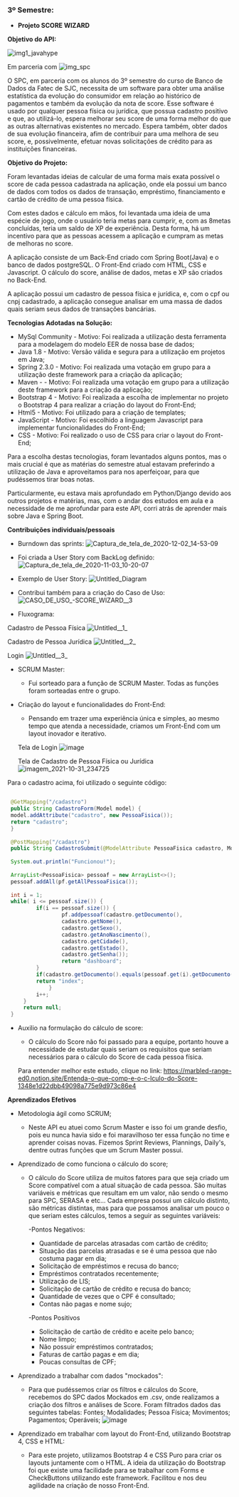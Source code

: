 <h3>3º Semestre:</h3>

* <B>Projeto SCORE WIZARD</b>

<b>Objetivo do API:</b>

![img1_javahype](https://gitlab.com/giovannimarassi/score-wizard/uploads/3af170f1cf52220384ad369aaf783563/img1_javahype.jpg)

Em parceria com ![img_spc](https://gitlab.com/giovannimarassi/score-wizard/uploads/6857783e3815331197ff74e74a95a480/img_spc.png)

O SPC, em parceria com os alunos do 3º semestre do curso de Banco de Dados da Fatec de SJC, necessita de um software para obter uma análise estatística da evolução do consumidor em relação ao histórico de pagamentos e também da evolução da nota de score. Esse software é usado por qualquer pessoa física ou jurídica, que possua cadastro positivo e que, ao utilizá-lo, espera melhorar seu score de uma forma melhor do que as outras alternativas existentes no mercado. Espera também, obter dados de sua evolução financeira, afim de contribuir para uma melhora de seu score, e, possivelmente, efetuar novas solicitações de crédito para as instituições financeiras.

<b>Objetivo do Projeto:</b>

Foram levantadas ideias de calcular de uma forma mais exata possível o score de cada pessoa cadastrada na aplicação, onde ela possui um banco de dados com todos os dados de transação, empréstimo, financiamento e cartão de crédito de uma pessoa física.

Com estes dados e cálculo em mãos, foi levantada uma ideia de uma espécie de jogo, onde o usuário teria metas para cumprir, e, com as 8metas concluídas, teria um saldo de XP de experiência. Desta forma, há um incentivo para que as pessoas acessem a aplicação e cumpram as metas de melhoras no score.

A aplicação consiste de um Back-End criado com Spring Boot(Java) e o banco de dados postgreSQL. O Front-End criado com HTML, CSS e Javascript. O cálculo do score, análise de dados, metas e XP são criados  no Back-End. 

A aplicação possui um cadastro de pessoa física e jurídica, e, com o cpf ou cnpj cadastrado, a aplicação consegue analisar em uma massa de dados quais seriam seus dados de transações bancárias. 

<b>Tecnologias Adotadas na Solução:</b>

-   MySql Community - Motivo: Foi realizada a utilização desta ferramenta para a modelagem do modelo EER de nossa base de dados;
-   Java 1.8 - Motivo: Versão válida e segura para a utilização em projetos em Java;
-   Spring 2.3.0 - Motivo: Foi realizada uma votação em grupo para a utilização deste framework para a criação da aplicação;
-   Maven - - Motivo: Foi realizada uma votação em grupo para a utilização deste framework para a criação da aplicação;
-   Bootstrap 4 - Motivo: Foi realizada a escolha de implementar no projeto o Bootstrap 4 para realizar a criação do layout do Front-End;
-   Html5 - Motivo: Foi utilizado para a criação de templates;
-   JavaScript - Motivo: Foi escolhido a linguagem Javascript para implementar funcionalidades do Front-End;
-   CSS - Motivo: Foi realizado o uso de CSS para criar o layout do Front-End;

Para a escolha destas tecnologias, foram levantados alguns pontos, mas o mais crucial é que as matérias do semestre atual estavam preferindo a utilização de Java e aproveitamos para nos aperfeiçoar, para que pudéssemos tirar boas notas.

Particularmente, eu estava mais aprofundado em Python/Django devido aos outros projetos e matérias, mas, com o andar dos estudos em aula e a necessidade de me aprofundar para este API, corri atrás de aprender mais sobre Java e Spring Boot.

<b>Contribuições individuais/pessoais</b>

* Burndown das sprints:
		![Captura_de_tela_de_2020-12-02_14-53-09](https://gitlab.com/giovannimarassi/score-wizard/uploads/e4b5f1a0aca003b73064f1559d825db3/Captura_de_tela_de_2020-12-02_14-53-09.png)

*	Foi criada a User Story com BackLog definido:
		![Captura_de_tela_de_2020-11-03_10-20-07](https://gitlab.com/giovannimarassi/score-wizard/uploads/7f1aa202cc3691d204566d00916cf5ab/Captura_de_tela_de_2020-11-03_10-20-07.png)

*	Exemplo de User Story:		![Untitled_Diagram](https://gitlab.com/giovannimarassi/score-wizard/uploads/94085ee0bc7062af878b22eeeb220407/Untitled_Diagram.png)

*	Contribui também para a criação do Caso de Uso:		![CASO_DE_USO_-SCORE_WIZARD__3](https://gitlab.com/giovannimarassi/score-wizard/uploads/f20e716a081edc21bbe86301d5f21a81/CASO_DE_USO_-_SCORE_WIZARD__3_.png)

* Fluxograma:

Cadastro de Pessoa Física
![Untitled__1_](https://gitlab.com/giovannimarassi/score-wizard/uploads/3dc6e9a6d03dca035a3b373b50abfaff/Untitled__1_.png)

Cadastro de Pessoa Jurídica
![Untitled__2_](https://gitlab.com/giovannimarassi/score-wizard/uploads/55a603700a82f9c5ac6240ec6d2a3ae9/Untitled__2_.png)

Login
![Untitled__3_](https://gitlab.com/giovannimarassi/score-wizard/uploads/4d96ffa0717698e3700ac27f83767739/Untitled__3_.png)

* SCRUM Master:

	*	Fui sorteado para a função de SCRUM Master. Todas as funções foram sorteadas entre o grupo.

* Criação do layout e funcionalidades do Front-End:

	*	Pensando em trazer uma experiência única e simples, ao mesmo tempo que atenda a necessidade, criamos um Front-End com um layout inovador e iterativo.

	Tela de Login
	![image](https://user-images.githubusercontent.com/62898187/139615048-514bb650-e99d-4684-89b7-2957f6f0036f.png)

	Tela de Cadastro de Pessoa Física ou Jurídica
	![imagem_2021-10-31_234725](https://user-images.githubusercontent.com/62898187/139614715-edf61b3a-838b-4da5-b6ef-4fb5b450e680.png)

Para o cadastro acima, foi utilizado o seguinte código:

```java

 @GetMapping("/cadastro")
 public String CadastroForm(Model model) {
 model.addAttribute("cadastro", new PessoaFisica());
 return "cadastro";
 }
 
 @PostMapping("/cadastro")
 public String CadastroSubmit(@ModelAttribute PessoaFisica cadastro, Model model) {
  
 System.out.println("Funcionou!");
  
 ArrayList<PessoaFisica> pessoaf = new ArrayList<>();
 pessoaf.addAll(pf.getAllPessoaFisica());
  
 int i = 1;
 while( i <= pessoaf.size()) {
		 if(i == pessoaf.size()) {
				 pf.addpessoaf(cadastro.getDocumento(),
				 cadastro.getNome(),
				 cadastro.getSexo(), 
				 cadastro.getAnoNascimento(), 
				 cadastro.getCidade(), 
				 cadastro.getEstado(),
				 cadastro.getSenha());
				 return "dashboard";
		 }
		 if(cadastro.getDocumento().equals(pessoaf.get(i).getDocumento())) {
		 return "index";
			 } 
		 i++;
	 }
	 return null; 
 }
```

* Auxilio na formulação do cálculo de score:
	*	O cálculo do Score não foi passado para a equipe, portanto houve a necessidade de estudar quais seriam os requisitos que seriam necessários para o cálculo do Score de cada pessoa física.
	
	Para entender melhor este estudo, clique no link: https://marbled-range-ed0.notion.site/Entenda-o-que-comp-e-o-c-lculo-do-Score-1348e1d22dbb49098a775e9d973c86e4

<b>Aprendizados Efetivos</b>

* Metodologia ágil como SCRUM;
	*	Neste API eu atuei como Scrum Master e isso foi um grande desfio, pois eu nunca havia sido e foi maravilhoso ter essa função no time e aprender coisas novas. Fizemos Sprint Reviews, Plannings, Daily's, dentre outras funções que um Scrum Master possui. 

* Aprendizado de como funciona o cálculo do score;
	* O cálculo do Score utiliza de muitos fatores para que seja criado um Score compatível com a atual  situação de cada pessoa. São muitas variáveis e métricas que resultam em um valor, não sendo o mesmo para SPC, SERASA e etc... Cada empresa possui um cálculo distinto, são métricas distintas, mas para que possamos analisar um pouco o que seriam estes cálculos, temos a seguir as seguintes variáveis:
	 
		-Pontos Negativos:
		*	Quantidade de parcelas atrasadas com cartão de crédito;
		* Situação das parcelas atrasadas e se é uma pessoa que não costuma pagar em dia;
		* Solicitação de empréstimos e recusa do banco;
		* Empréstimos contratados recentemente;
		* Utilização de LIS;
		* Solicitação de cartão de crédito e recusa do banco;
		* Quantidade de vezes que o CPF é consultado;
		* Contas não pagas e nome sujo;

		-Pontos Positivos
		*	Solicitação de cartão de crédito e aceite pelo banco;
		* Nome limpo;
		* Não possuir empréstimos contratados;
		* Faturas de cartão pagas e em dia;
		* Poucas consultas de CPF;

* Aprendizado a trabalhar com dados "mockados":

	*	Para que pudéssemos criar os filtros e cálculos do Score, recebemos do SPC dados Mockados em .csv, onde realizamos a criação dos filtros e análises de Score. Foram filtrados dados das seguintes tabelas: Fontes; Modalidades; Pessoa Física; Movimentos; Pagamentos; Operáveis; 
	![image](https://user-images.githubusercontent.com/62898187/139692376-5567e68d-7221-4a3e-8e9a-013ffee50222.png)


* Aprendizado em trabalhar com layout do Front-End, utilizando Bootstrap 4, CSS e HTML:

	*	Para este projeto, utilizamos Bootstrap 4 e CSS Puro para criar os layouts juntamente com o HTML. A ideia da utilização do Bootstrap foi que existe uma facilidade para se trabalhar com Forms e CheckButtons utilizando este framework. Facilitou e nos deu agilidade na criação de nosso Front-End.

